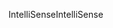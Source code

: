 <span data-ttu-id="fe05c-101">IntelliSense</span><span class="sxs-lookup"><span data-stu-id="fe05c-101">IntelliSense</span></span>